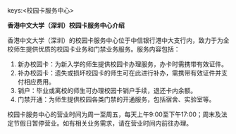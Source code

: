 keys:<校园卡服务中心>


**香港中文大学（深圳）校园卡服务中心介绍**

香港中文大学（深圳）的校园卡服务中心位于中信银行港中大支行内，致力于为全校师生提供优质的校园卡业务和门禁业务服务。服务内容包括：

1. 新办校园卡：为新入学的师生提供校园卡办理服务，办卡时需携带有效证件。
2. 补办校园卡：遗失或损坏校园卡的师生可在此进行补办，需携带有效证件并支付相应费用。
3. 销户：毕业或离校的师生可办理校园卡销户手续，退还卡内余额。
4. 门禁开通：为师生提供校园各类门禁的开通服务，包括宿舍、实验室等。

校园卡服务中心的营业时间为周一至周五，每天上午9:00至下午17:00；周末及法定节假日暂停营业。如有相关业务需求，请在营业时间内前往办理。